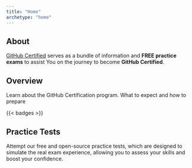```yaml
---
title: "Home"
archetype: "home"
---
```




## About

[GitHub Certified](https://githubcertified.com/) serves as a bundle of information and **FREE practice exams** to assist You on the journey to become **GitHub Certified**.


## Overview

Learn about the GitHub Certification program. What to expect and how to prepare

{{< badges >}}



## Practice Tests

Attempt our free and open-source practice tests, which are designed to simulate the real exam experience, allowing you to assess your skills and boost your confidence.
